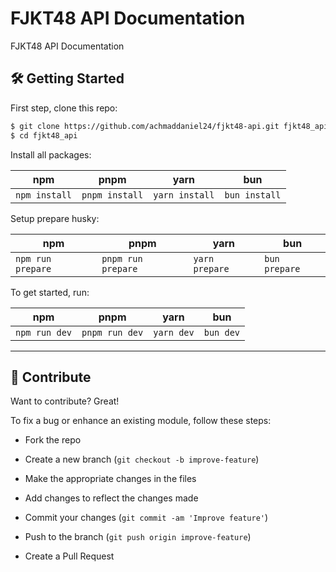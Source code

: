 # FJKT48 API Documentation

FJKT48 API Documentation

## 🛠️ Getting Started

First step, clone this repo:

```bash
$ git clone https://github.com/achmaddaniel24/fjkt48-api.git fjkt48_api
$ cd fjkt48_api
```

Install all packages:

| npm           | pnpm           | yarn           | bun           |
| ------------- | -------------- | -------------- | ------------- |
| `npm install` | `pnpm install` | `yarn install` | `bun install` |

Setup prepare husky:

| npm               | pnpm               | yarn           | bun           |
| ----------------- | ------------------ | -------------- | ------------- |
| `npm run prepare` | `pnpm run prepare` | `yarn prepare` | `bun prepare` |

To get started, run:

| npm           | pnpm           | yarn       | bun       |
| ------------- | -------------- | ---------- | --------- |
| `npm run dev` | `pnpm run dev` | `yarn dev` | `bun dev` |

---

## 🔗 Contribute

Want to contribute? Great!

To fix a bug or enhance an existing module, follow these steps:

- Fork the repo

- Create a new branch (`git checkout -b improve-feature`)

- Make the appropriate changes in the files

- Add changes to reflect the changes made

- Commit your changes (`git commit -am 'Improve feature'`)

- Push to the branch (`git push origin improve-feature`)

- Create a Pull Request
